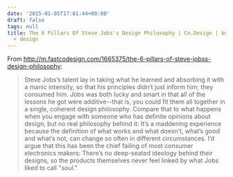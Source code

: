 ```yaml
---
date: '2015-01-05T17:01:44+00:00'
draft: false
tags: null
title: The 6 Pillars Of Steve Jobs's Design Philosophy | Co.Design | business + innovation
  + design
---
```


From http://m.fastcodesign.com/1665375/the-6-pillars-of-steve-jobss-design-philosophy:

>Steve Jobs’s talent lay in taking what he learned and absorbing it with a manic intensity, so that his principles didn’t just inform him; they consumed him. Jobs was both lucky and smart in that all of the lessons he got were additive--that is, you could fit them all together in a single, coherent design philosophy. Compare that to what happens when you engage with someone who has definite opinions about design, but no real philosophy behind it: It’s a maddening experience because the definition of what works and what doesn’t, what’s good and what’s not, can change so often in different circumstances. I’d argue that this has been the chief failing of most consumer electronics makers: There’s no deep-seated ideology behind their designs, so the products themselves never feel linked by what Jobs liked to call "soul."
